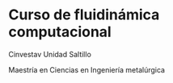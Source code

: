 # Curso de fluidinámica computacional

Cinvestav Unidad Saltillo

Maestría en Ciencias en Ingeniería metalúrgica
